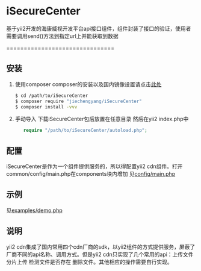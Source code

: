 # iSecureCenter

基于yii2开发的海康威视开发平台api接口组件，组件封装了接口的验证，使用者需要调用send()方法到指定url上并能获取到数据

===============================

安装
---------------
1. 使用composer
     composer的安装以及国内镜像设置请点击[此处](http://www.phpcomposer.com/)
     
     ```bash
     $ cd /path/to/iSecureCenter
     $ composer require "jiechengyang/iSecureCenter"
     $ composer install -vvv
     ```
2. 手动导入
    下载iSecureCenter包后放置在任意目录
    然后在yii2 index.php中
    ```php
       require "/path/to/iSecureCenter/autoload.php";
    ```
 

配置
-------------
iSecureCenter是作为一个组件提供服务的，所以得配置yii2 cdn组件。打开common/config/main.php在components块内增加
见[config/main.php](config/main.php)

示例
-------------
见[examples/demo.php](examples/demo.php)


说明
-------------
yii2 cdn集成了国内常用四个cdn厂商的sdk，以yii2组件的方式提供服务，屏蔽了厂商不同的api名称、调用方式。但是yii2 cdn只实现了几个常用的api：上传文件 分片上传 检测文件是否存在 删除文件。其他相应的操作需要自行实现。